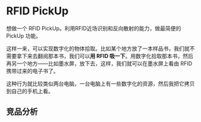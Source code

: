 # RFID PickUp

想做一个 RFID PickUp。利用RFID近场识别和反向散射的能力，做最简便的 PickUp 功能。

这样一来，可以实现数字化的物体拾取。比如某个地方放了一本样品书，我们就不需要拿下来去翻阅那本书，我们可以**用 RFID 吸一下**。用数字化拾取那本书，然后再另一个地方——比如墨水屏，放下去，这样，我们就可以在墨水屏上看由 RFID 携带过来的电子书了。



这种行为就比较类似两台电脑，一台电脑上有一些数字化的资源，然后我把它拷贝到自己的手机上看。



## 竞品分析

